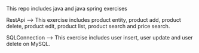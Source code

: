 This repo includes java and java spring exercises
 
RestApi --> This exercise includes product entity, product add, product delete, product edit, product list, product search and price search.

SQLConnection --> This exercise includes user insert, user update and user delete on MySQL.
